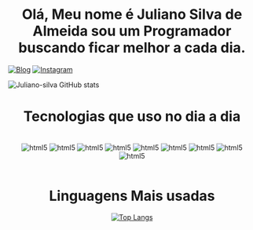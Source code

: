 # <h1 align="center"> Olá, Meu nome é Juliano Silva de Almeida sou um Programador buscando ficar melhor a cada dia. </h1>
[![Blog](https://img.shields.io/badge/LinkedIn-0077B5?style=for-the-badge&logo=linkedin&logoColor=white)](https://www.linkedin.com/in/juliano-silva-de-almeida-8a7b42238/)
[![Instagram](https://img.shields.io/badge/Instagram-E4405F?style=for-the-badge&logo=instagram&logoColor=white)](https://www.instagram.com/ju.liano1841/)

![Juliano-silva GitHub stats](https://github-readme-stats.vercel.app/api?username=Juliano-silva&show_icons=true&theme=synthwave)

# <h1 align="center"> Tecnologias que uso no dia a dia </h1>
<div style="display:inline_block" align="center"><br/>
<img align="center" alt="html5" src="https://img.shields.io/badge/JavaScript-323330?style=for-the-badge&logo=javascript&logoColor=F7DF1E"/>
<img align="center" alt="html5" src="https://img.shields.io/badge/HTML5-E34F26?style=for-the-badge&logo=html5&logoColor=white"/>
<img align="center" alt="html5" src="https://img.shields.io/badge/CSS3-1572B6?style=for-the-badge&logo=css3&logoColor=white"/>
<img align="center" alt="html5" src="https://img.shields.io/badge/Python-14354C?style=for-the-badge&logo=python&logoColor=white"/>
<img align="center" alt="html5" src="https://img.shields.io/badge/Ruby-CC342D?style=for-the-badge&logo=ruby&logoColor=white"/>
<img align="center" alt="html5" src="https://img.shields.io/badge/React-20232A?style=for-the-badge&logo=react&logoColor=61DAFB"/>
<img align="center" alt="html5" src="https://img.shields.io/badge/React_Native-20232A?style=for-the-badge&logo=react&logoColor=61DAFB"/>
<img align="center" alt="html5" src="https://img.shields.io/badge/Vue.js-35495E?style=for-the-badge&logo=vue.js&logoColor=4FC08D"/>
<img align="center" alt="html5" src="https://img.shields.io/badge/Angular-DD0031?style=for-the-badge&logo=angular&logoColor=white"/>
</div>
<br>
<h1 align="center">Linguagens Mais usadas </h1>
<div align="center">

[![Top Langs](https://github-readme-stats.vercel.app/api/top-langs/?username=Juliano-silva&layout=compact)](https://github.com/Juliano-silva/github-readme-stats)
</div>
